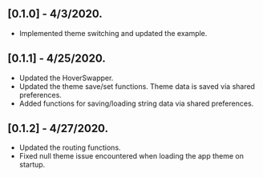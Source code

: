 ## [0.1.0] - 4/3/2020.
* Implemented theme switching and updated the example.

## [0.1.1] - 4/25/2020.
* Updated the HoverSwapper.
* Updated the theme save/set functions. Theme data is saved via shared preferences.
* Added functions for saving/loading string data via shared preferences.

## [0.1.2] - 4/27/2020.
* Updated the routing functions.
* Fixed null theme issue encountered when loading the app theme on startup.